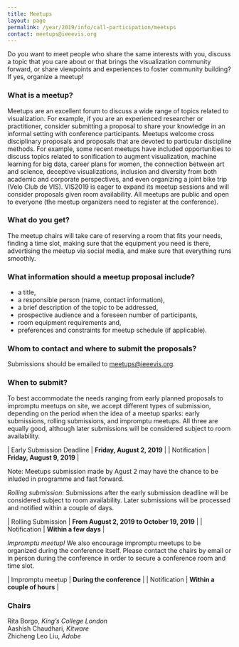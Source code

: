 ```yaml
---
title: Meetups
layout: page
permalink: /year/2019/info/call-participation/meetups
contact: meetups@ieeevis.org
---
```


Do you want to meet people who share the same interests with you, discuss a topic that you care about or that brings the visualization community forward, or share viewpoints and experiences to foster community building? If yes, organize a meetup!

### What is a meetup?

Meetups are an excellent forum to discuss a wide range of topics related to visualization. For example, if you are an experienced researcher or practitioner, consider submitting a proposal to share your knowledge in an informal setting with conference participants. Meetups welcome cross disciplinary proposals and proposals that are devoted to particular discipline methods. For example, some recent meetups have included opportunities to discuss topics related to sonification to augment visualization, machine learning for big data, career plans for women, the connection between art and science, deceptive visualizations, inclusion and diversity from both academic and corporate perspectives, and even organizing a joint bike trip (Velo Club de VIS). VIS2019 is eager to expand its meetup sessions and will consider proposals given room availability. All meetups are public and open to everyone (the meetup organizers need to register at the conference).

### What do you get?

The meetup chairs will take care of reserving a room that fits your needs, finding a time slot, making sure that the equipment you need is there, advertising the meetup via social media, and make sure that everything runs smoothly.

### What information should a meetup proposal include?

* a title,
* a responsible person (name, contact information),
* a brief description of the topic to be addressed,
* prospective audience and a foreseen number of participants,
* room equipment requirements and,
* preferences and constraints for meetup schedule (if applicable).

### Whom to contact and where to submit the proposals?

Submissions should be emailed to
[meetups@ieeevis.org](mailto:meetups@ieeevis.org).

### When to submit?

To best accommodate the needs ranging from early planned proposals to impromptu meetups on site, we accept different types of submission, depending on the period when the idea of a meetup sparks: early submissions, rolling submissions, and impromptu meetups. All three are equally good, although later submissions will be considered subject to room availability.

| Early Submission Deadline | **Friday, August 2, 2019** | 
| Notification | **Friday, August 9, 2019** |

Note: Meetups submission made by Agust 2 may have the chance to be inluded in programme and fast forward. 

*Rolling submission*: Submissions after the early submission deadline will be considered subject to room availability. Later submissions will be processed and notified within a couple of days.

| Rolling Submission | **From August 2, 2019 to October 19, 2019** | 
| Notification | **Within a few days** |

*Impromptu meetup!* We also encourage impromptu meetups to be organized during the conference itself. Please contact the chairs by email or in person during the conference in order to secure a conference room and time slot.

| Impromptu meetup | **During the conference** |
| Notification | **Within a couple of hours** |


### Chairs

Rita Borgo, *King’s College London*  
Aashish Chaudhari, *Kitware*  
Zhicheng Leo Liu, *Adobe*
